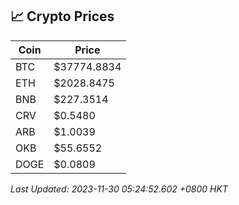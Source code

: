 ## 📈 Crypto Prices

| Coin | Price |
| ---- | ----- |
| BTC | $37774.8834 |
| ETH | $2028.8475 |
| BNB | $227.3514 |
| CRV | $0.5480 |
| ARB | $1.0039 |
| OKB | $55.6552 |
| DOGE | $0.0809 |

_Last Updated: 2023-11-30 05:24:52.602 +0800 HKT_